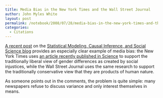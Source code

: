 ```yaml
---
title: Media Bias in the New York Times and the Wall Street Journal
author: John Myles White
layout: post
permalink: /notebook/2008/07/28/media-bias-in-the-new-york-times-and-the-wall-street-journal/
categories:
  - Citations
---
```


[A recent post](http://www.stat.columbia.edu/~cook/movabletype/archives/2008/07/nyt_vs_wsj_on_g.html) on the [Statistical Modeling, Causal Inference, and Social Science blog](http://www.stat.columbia.edu/~cook/movabletype) provides an especially clear example of media bias: the New York Times uses [an article recently published in Science](http://www.sciencemag.org/cgi/content/short/321/5888/494) to support the traditionally liberal view of gender differences as created by social injustices, while the Wall Street Journal uses the same research to support the traditionally conservative view that they are products of human nature.

As someone points out in the comments, the problem is quite simple: many newspapers refuse to discuss variance and only interest themselves in means.
